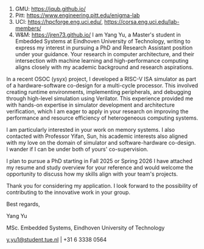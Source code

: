 1. GMU: https://jqub.github.io/
2. Pitt: https://www.engineering.pitt.edu/enigma-lab
3. UCI: https://hpcforge.eng.uci.edu/, https://corsa.eng.uci.edu/lab-members/
4. W&M: https://jren73.github.io/
I am Yang Yu, a Master's student in Embedded Systems at Eindhoven University of Technology, writing to express my interest in pursuing a PhD and Research Assistant position under your guidance. Your research in computer architecture, and their intersection with machine learning and high-performance computing aligns closely with my academic background and research aspirations.

In a recent OSOC (ysyx) project, I developed a RISC-V ISA simulator as part of a hardware-software co-design for a multi-cycle processor. This involved creating runtime environments, implementing peripherals, and debugging through high-level simulation using Verilator. This experience provided me with hands-on expertise in simulator development and architecture verification, which I am eager to apply in your research on improving the performance and resource efficiency of heterogeneous computing systems.

I am particularly interested in your work on memory systems. I also contacted with Professor Yifan, Sun, his academic interests also aligned with my love on the domain of simulator and software-hardware co-design. I wander if I can be under both of yours' co-supervision. 

I plan to pursue a PhD starting in Fall 2025 or Spring 2026 I have attached my resume and study overview for your reference and would welcome the opportunity to discuss how my skills align with your team's projects.

Thank you for considering my application. I look forward to the possibility of contributing to the innovative work in your group.

Best regards,

Yang Yu

MSc. Embedded Systems, Eindhoven University of Technology

y.yu1@student.tue.nl | +31 6 3338 0564